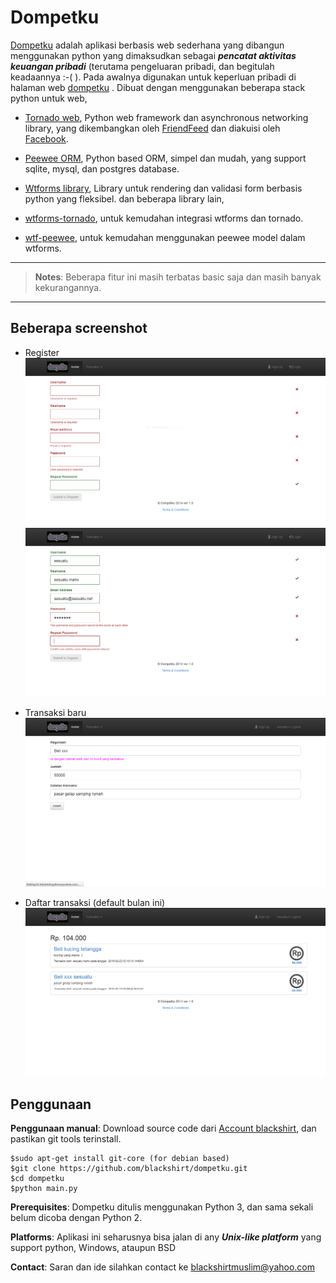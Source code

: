 ﻿Dompetku
========


[Dompetku](http://pockets.herokuapp.com/ "Dompetku") adalah aplikasi berbasis web sederhana yang dibangun menggunakan python yang dimaksudkan sebagai  ***pencatat aktivitas keuangan pribadi*** (terutama pengeluaran pribadi, dan begitulah keadaannya :-( ). Pada awalnya digunakan 
untuk keperluan pribadi di halaman web [dompetku](http://blackshirt.pythonanywhere.com/ "your online pocket") . 
Dibuat dengan menggunakan beberapa stack python untuk web, 

* [Tornado web](https://tornadoweb.org/ "Tornado web framework"), Python web framework dan asynchronous networking library, yang dikembangkan oleh [FriendFeed](http://friendfeed.com/ "Online friendship sosial media") dan diakuisi oleh [Facebook](https://facebook.com/ "facebook"). 

* [Peewee ORM](http://docs.peewee-orm.com/en/latest/ "peewee"), Python based ORM, simpel dan mudah, yang support sqlite, mysql, dan postgres database. 

* [Wtforms library](https://wtforms.readthedocs.org/en/latest/ "wtforms"), Library untuk rendering dan validasi form berbasis python yang fleksibel. dan beberapa library lain, 

* [wtforms-tornado](https://pypi.python.org/pypi/wtforms-tornado/ "wtforms for tornado"), untuk kemudahan integrasi wtforms dan tornado.

* [wtf-peewee](https://pypi.python.org/pypi/wtf-peewee/ "wtforms peewee"), untuk kemudahan menggunakan peewee model dalam wtforms.

*****
>**Notes**: Beberapa fitur ini masih terbatas basic saja dan masih banyak kekurangannya.
*****

Beberapa screenshot
-------------------

* Register 
![register](https://raw.githubusercontent.com/blackshirt/dompetku/pythonanywhere/data/pockets/register.PNG)
![register-sesuatu](https://raw.githubusercontent.com/blackshirt/dompetku/pythonanywhere/data/pockets/register-sesuatu.PNG)

* Transaksi baru
![register](https://raw.githubusercontent.com/blackshirt/dompetku/pythonanywhere/data/pockets/insert-new.PNG)

* Daftar transaksi (default bulan ini)
![register](https://raw.githubusercontent.com/blackshirt/dompetku/pythonanywhere/data/pockets/rekap.PNG)

Penggunaan
----------

**Penggunaan manual**: Download source code dari [Account blackshirt](https://github.com/blackshirt/dompetku.git "blackshirt"), dan pastikan git tools terinstall.

    $sudo apt-get install git-core (for debian based)
    $git clone https://github.com/blackshirt/dompetku.git
    $cd dompetku
    $python main.py
    
**Prerequisites**: Dompetku ditulis menggunakan Python 3, dan sama sekali belum dicoba dengan Python 2.

**Platforms**: Aplikasi ini seharusnya bisa jalan di any ***Unix-like platform*** yang support python, Windows, ataupun BSD

**Contact**: Saran dan ide silahkan contact ke <blackshirtmuslim@yahoo.com>
